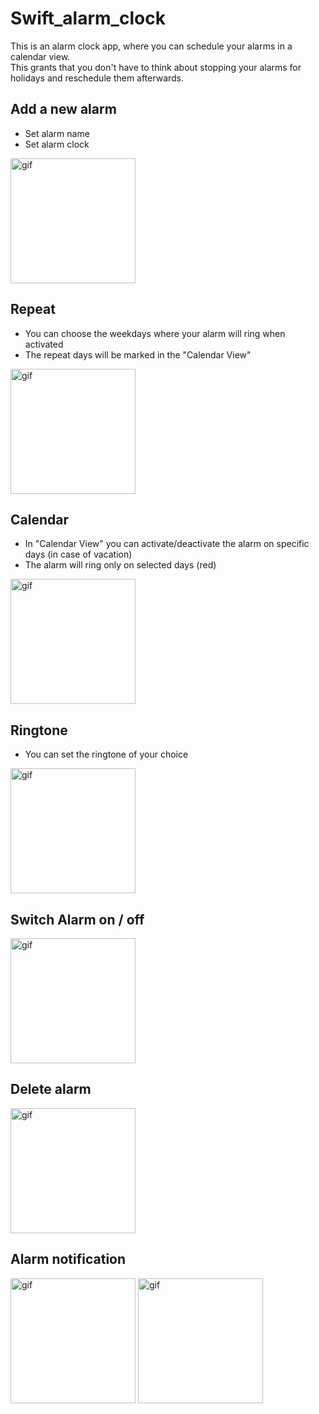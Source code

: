 # Swift_alarm_clock
This is an alarm clock app, where you can schedule your alarms in a calendar view.  
This grants that you don't have to think about stopping your alarms for holidays and reschedule them afterwards.

## Add a new alarm
* Set alarm name
* Set alarm clock
<img src="images/work_name_time.gif" alt="gif" width="200"/>

## Repeat
* You can choose the weekdays where your alarm will ring when activated
* The repeat days will be marked in the "Calendar View"
<img src="images/work_repeat_days.gif" alt="gif" width="200"/>

## Calendar
* In "Calendar View" you can activate/deactivate the alarm on specific days (in case of vacation)
* The alarm will ring only on selected days (red) 
<img src="images/work_calendar.gif" alt="gif" width="200"/>

## Ringtone
* You can set the ringtone of your choice
<img src="images/work_ringtone.gif" alt="gif" width="200"/>

## Switch Alarm on / off
<img src="images/on_off.gif" alt="gif" width="200"/>

## Delete alarm
<img src="images/delete.gif" alt="gif" width="200"/>

## Alarm notification
<p align="left">
<img src="images/home_screen.gif" alt="gif" width="200"/>
<img src="images/lock_screen.gif" alt="gif" width="200"/>
</p>
